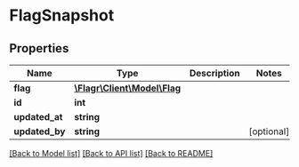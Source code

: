 # FlagSnapshot

## Properties
Name | Type | Description | Notes
------------ | ------------- | ------------- | -------------
**flag** | [**\Flagr\Client\Model\Flag**](Flag.md) |  | 
**id** | **int** |  | 
**updated_at** | **string** |  | 
**updated_by** | **string** |  | [optional] 

[[Back to Model list]](../../README.md#documentation-for-models) [[Back to API list]](../../README.md#documentation-for-api-endpoints) [[Back to README]](../../README.md)

